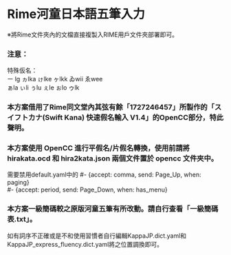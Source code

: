 # Rime河童日本語五筆入力

※將Rime文件夾內的文檔直接複製入RIME用戶文件夾部署即可。

### 注意：  
特殊仮名：  
ー lg ヵlka ゖlke ヶlkk ゐwii ゑwee  
ぁla ぃli ぅlu ぇle ぉlo ゥlk  

### 本方案借用了Rime同文堂內其弦有餘「1727246457」所製作的「スイフトカナ(Swift Kana) 快速假名輸入 V1.4」的OpenCC部分，特此聲明。  
### 本方案使用 OpenCC 進行平假名/片假名轉換，使用前請將 hirakata.ocd 和 hira2kata.json 兩個文件置於 opencc 文件夾中。  

需要禁用default.yaml中的
    #- {accept: comma, send: Page_Up, when: paging}    
    #- {accept: period, send: Page_Down, when: has_menu}  

### 本方案一級簡碼較之原版河童五筆有所改動。請自行查看「一級簡碼表.txt」。  
如有詞序不正確或是不和使用習慣者自行編輯KappaJP.dict.yaml和KappaJP_express_fluency.dict.yaml將之位置調換即可。  



